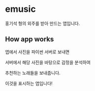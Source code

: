 # emusic

홍기석 형의 외주를 받아 만드는 앱입니다.

## How app works

앱에서 사진을 파이썬 서버로 보내면

서버에서 해당 사진을 바탕으로 감정을 분석하여

추천하는 노래들을 보내줍니다.

이것을 표시하는 앱입니다!
